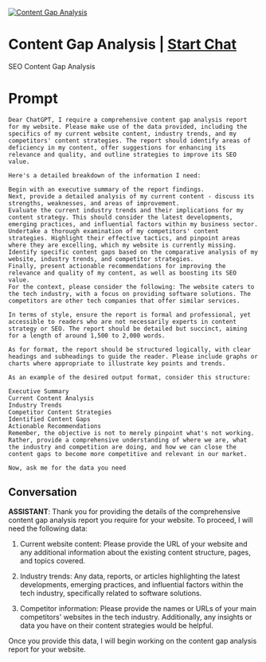
[![Content Gap Analysis](https://flow-prompt-covers.s3.us-west-1.amazonaws.com/icon/cute/cute_2.png)](https://gptcall.net/chat.html?data=%7B%22contact%22%3A%7B%22id%22%3A%22RZpgbCufd_a12ezNbSP0C%22%2C%22flow%22%3Atrue%7D%7D)
# Content Gap Analysis | [Start Chat](https://gptcall.net/chat.html?data=%7B%22contact%22%3A%7B%22id%22%3A%22RZpgbCufd_a12ezNbSP0C%22%2C%22flow%22%3Atrue%7D%7D)
SEO Content Gap Analysis

# Prompt

```
Dear ChatGPT, I require a comprehensive content gap analysis report for my website. Please make use of the data provided, including the specifics of my current website content, industry trends, and my competitors' content strategies. The report should identify areas of deficiency in my content, offer suggestions for enhancing its relevance and quality, and outline strategies to improve its SEO value.

Here's a detailed breakdown of the information I need:

Begin with an executive summary of the report findings.
Next, provide a detailed analysis of my current content - discuss its strengths, weaknesses, and areas of improvement.
Evaluate the current industry trends and their implications for my content strategy. This should consider the latest developments, emerging practices, and influential factors within my business sector.
Undertake a thorough examination of my competitors' content strategies. Highlight their effective tactics, and pinpoint areas where they are excelling, which my website is currently missing.
Identify specific content gaps based on the comparative analysis of my website, industry trends, and competitor strategies.
Finally, present actionable recommendations for improving the relevance and quality of my content, as well as boosting its SEO value.
For the context, please consider the following: The website caters to the tech industry, with a focus on providing software solutions. The competitors are other tech companies that offer similar services.

In terms of style, ensure the report is formal and professional, yet accessible to readers who are not necessarily experts in content strategy or SEO. The report should be detailed but succinct, aiming for a length of around 1,500 to 2,000 words.

As for format, the report should be structured logically, with clear headings and subheadings to guide the reader. Please include graphs or charts where appropriate to illustrate key points and trends.

As an example of the desired output format, consider this structure:

Executive Summary
Current Content Analysis
Industry Trends
Competitor Content Strategies
Identified Content Gaps
Actionable Recommendations
Remember, the objective is not to merely pinpoint what's not working. Rather, provide a comprehensive understanding of where we are, what the industry and competition are doing, and how we can close the content gaps to become more competitive and relevant in our market.

Now, ask me for the data you need
```

## Conversation

**ASSISTANT**: Thank you for providing the details of the comprehensive content gap analysis report you require for your website. To proceed, I will need the following data:



1. Current website content: Please provide the URL of your website and any additional information about the existing content structure, pages, and topics covered.



2. Industry trends: Any data, reports, or articles highlighting the latest developments, emerging practices, and influential factors within the tech industry, specifically related to software solutions.



3. Competitor information: Please provide the names or URLs of your main competitors' websites in the tech industry. Additionally, any insights or data you have on their content strategies would be helpful.



Once you provide this data, I will begin working on the content gap analysis report for your website.


